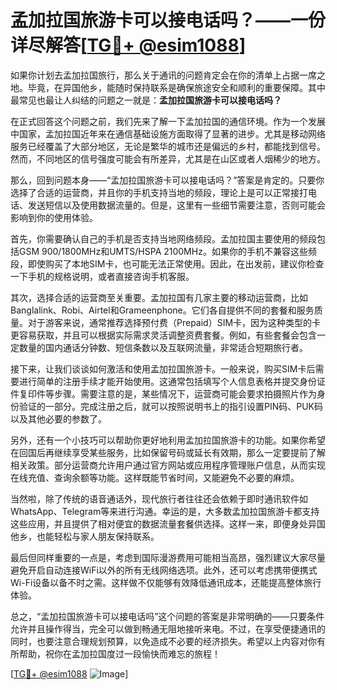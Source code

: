# 孟加拉国旅游卡可以接电话吗？——一份详尽解答[[TG💪+ @esim1088](https://t.me/s/esim1088)]

如果你计划去孟加拉国旅行，那么关于通讯的问题肯定会在你的清单上占据一席之地。毕竟，在异国他乡，能随时保持联系是确保旅途安全和顺利的重要保障。其中最常见也最让人纠结的问题之一就是：**孟加拉国旅游卡可以接电话吗？**

在正式回答这个问题之前，我们先来了解一下孟加拉国的通信环境。作为一个发展中国家，孟加拉国近年来在通信基础设施方面取得了显著的进步。尤其是移动网络服务已经覆盖了大部分地区，无论是繁华的城市还是偏远的乡村，都能找到信号。然而，不同地区的信号强度可能会有所差异，尤其是在山区或者人烟稀少的地方。

那么，回到问题本身——“孟加拉国旅游卡可以接电话吗？”答案是肯定的。只要你选择了合适的运营商，并且你的手机支持当地的频段，理论上是可以正常接打电话、发送短信以及使用数据流量的。但是，这里有一些细节需要注意，否则可能会影响到你的使用体验。

首先，你需要确认自己的手机是否支持当地网络频段。孟加拉国主要使用的频段包括GSM 900/1800MHz和UMTS/HSPA 2100MHz。如果你的手机不兼容这些频段，即使购买了本地SIM卡，也可能无法正常使用。因此，在出发前，建议你检查一下手机的规格说明，或者直接咨询手机客服。

其次，选择合适的运营商至关重要。孟加拉国有几家主要的移动运营商，比如Banglalink、Robi、Airtel和Grameenphone。它们各自提供不同的套餐和服务质量。对于游客来说，通常推荐选择预付费（Prepaid）SIM卡，因为这种类型的卡更容易获取，并且可以根据实际需求灵活调整资费套餐。例如，有些套餐会包含一定数量的国内通话分钟数、短信条数以及互联网流量，非常适合短期旅行者。

接下来，让我们谈谈如何激活和使用孟加拉国旅游卡。一般来说，购买SIM卡后需要进行简单的注册手续才能开始使用。这通常包括填写个人信息表格并提交身份证件复印件等步骤。需要注意的是，某些情况下，运营商可能会要求拍摄照片作为身份验证的一部分。完成注册之后，就可以按照说明书上的指引设置PIN码、PUK码以及其他必要的参数了。

另外，还有一个小技巧可以帮助你更好地利用孟加拉国旅游卡的功能。如果你希望在回国后再继续享受某些服务，比如保留号码或延长有效期，那么一定要提前了解相关政策。部分运营商允许用户通过官方网站或应用程序管理账户信息，从而实现在线充值、查询余额等功能。这样既能节省时间，又能避免不必要的麻烦。

当然啦，除了传统的语音通话外，现代旅行者往往还会依赖于即时通讯软件如WhatsApp、Telegram等来进行沟通。幸运的是，大多数孟加拉国旅游卡都支持这些应用，并且提供了相对便宜的数据流量套餐供选择。这样一来，即便身处异国他乡，也能轻松与家人朋友保持联系。

最后但同样重要的一点是，考虑到国际漫游费用可能相当高昂，强烈建议大家尽量避免开启自动连接WiFi以外的所有无线网络选项。此外，还可以考虑携带便携式Wi-Fi设备以备不时之需。这样做不仅能够有效降低通讯成本，还能提高整体旅行体验。

总之，“孟加拉国旅游卡可以接电话吗”这个问题的答案是非常明确的——只要条件允许并且操作得当，完全可以做到畅通无阻地接听来电。不过，在享受便捷通讯的同时，也要注意合理规划预算，以免造成不必要的经济损失。希望以上内容对你有所帮助，祝你在孟加拉国度过一段愉快而难忘的旅程！

[[TG💪+ @esim1088](https://t.me/s/esim1088) ![Image](https://i.postimg.cc/4NQfJmqS/Snipaste-2025-05-13-00-14-12.png)]